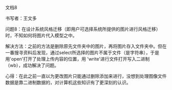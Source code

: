 文档8

书写者：王文多

问题8：在设计系统风格迁移（即用户可选择系统所提供的图片进行风格迁移）时，不知如何将图片代入模型之中。

解决方法：之前的方法是删除原先文件夹中的图片，再将图片存入文件夹中。但在一番搜寻资料后发现，通过select所选择的图片不属于文件（是字符串），于是用'open'打开了处理上传内容的位置，用 'write'进行文件打开写入二进制（wb），成功解决了问题。

心得：在此之前一直以为更改图片只能通过删除添加来进行，没想到处理图像文件数据是靠二进制数据的，对计算机这些知识有了更深刻的认识。